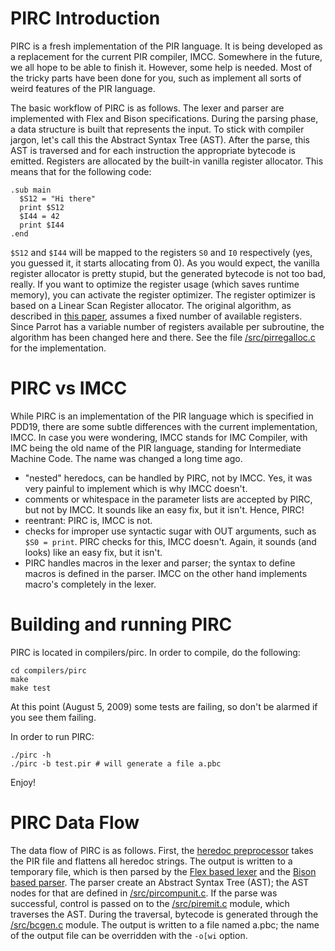 PIRC Introduction
=================

PIRC is a fresh implementation of the PIR language. It is being developed as a replacement for the current PIR compiler, IMCC. Somewhere in the future, we all hope to be able to finish it. However, some help is needed. Most of the tricky parts have been done for you, such as implement all sorts of weird features of the PIR language.

The basic workflow of PIRC is as follows. The lexer and parser are implemented with Flex and Bison specifications. During the parsing phase, a data structure is built that represents the input. To stick with compiler jargon, let's call this the Abstract Syntax Tree (AST). After the parse, this AST is traversed and for each instruction the appropriate bytecode is emitted. Registers are allocated by the built-in vanilla register allocator. This means that for the following code:

	.sub main
	  $S12 = "Hi there"
	  print $S12
	  $I44 = 42
	  print $I44
	.end

`$S12` and `$I44` will be mapped to the registers `S0` and `I0` respectively (yes, you guessed it, it starts allocating from 0). As you would expect, the vanilla register allocator is pretty stupid, but the generated bytecode is not too bad, really. If you want to optimize the register usage (which saves runtime memory), you can activate the register optimizer. The register optimizer is based on a Linear Scan Register allocator. The original algorithm, as described in [this paper](http://www.google.ie/url?sa=t&source=web&ct=res&cd=1&url=http%3A%2F%2Fwww.cs.ucla.edu%2F~palsberg%2Fcourse%2Fcs132%2Flinearscan.pdf&ei=w9F5SvzVDpOqsAa_7tyeBQ&usg=AFQjCNETIxGGy87F9GzLawd4euXEaldcnQ&sig2=Hd7nnjdQrgnOqix-8sx92g), assumes a fixed number of available registers. Since Parrot has a variable number of registers available per subroutine, the algorithm has been changed here and there. See the file [/src/pirregalloc.c](https://github.com/parrot/pirc/blob/master/src/pirregalloc.c) for the implementation.

PIRC vs IMCC
============

While PIRC is an implementation of the PIR language which is specified in PDD19, there are some subtle differences with the current implementation, IMCC. In case you were wondering, IMCC stands for IMC Compiler, with IMC being the old name of the PIR language, standing for Intermediate Machine Code. The name was changed a long time ago.

* "nested" heredocs, can be handled by PIRC, not by IMCC. Yes, it was very painful to implement which is why IMCC doesn't.
* comments or whitespace in the parameter lists are accepted by PIRC, but not by IMCC. It sounds like an easy fix, but it isn't. Hence, PIRC!
* reentrant: PIRC is, IMCC is not.
* checks for improper use syntactic sugar with OUT arguments, such as `$S0 = print`. PIRC checks for this, IMCC doesn't. Again, it sounds (and looks) like an easy fix, but it isn't.
* PIRC handles macros in the lexer and parser; the syntax to define macros is defined in the parser. IMCC on the other hand implements macro's completely in the lexer.

Building and running PIRC
=========================

PIRC is located in compilers/pirc. In order to compile, do the following:

	cd compilers/pirc
	make
	make test

At this point (August 5, 2009) some tests are failing, so don't be alarmed if you see them failing.

In order to run PIRC:

	./pirc -h
	./pirc -b test.pir # will generate a file a.pbc

Enjoy!

PIRC Data Flow
==============

The data flow of PIRC is as follows. First, the [heredoc preprocessor](https://github.com/parrot/pirc/blob/master/src/hdocprep.l) takes the PIR file and flattens all heredoc strings. The output is written to a temporary file, which is then parsed by the [Flex based lexer](https://github.com/parrot/pirc/blob/master/src/pir.l) and the [Bison based parser](https://github.com/parrot/pirc/blob/master/src/pir.y). The parser create an Abstract Syntax Tree (AST); the AST nodes for that are defined in [/src/pircompunit.c](https://github.com/parrot/pirc/blob/master/src/pircompunit.c). If the parse was successful, control is passed on to the [/src/piremit.c](https://github.com/parrot/pirc/blob/master/src/piremit.c) module, which traverses the AST. During the traversal, bytecode is generated through the [/src/bcgen.c](https://github.com/parrot/pirc/blob/master/src/bcgen.c) module. The output is written to a file named a.pbc; the name of the output file can be overridden with the `-o[wi` option.
